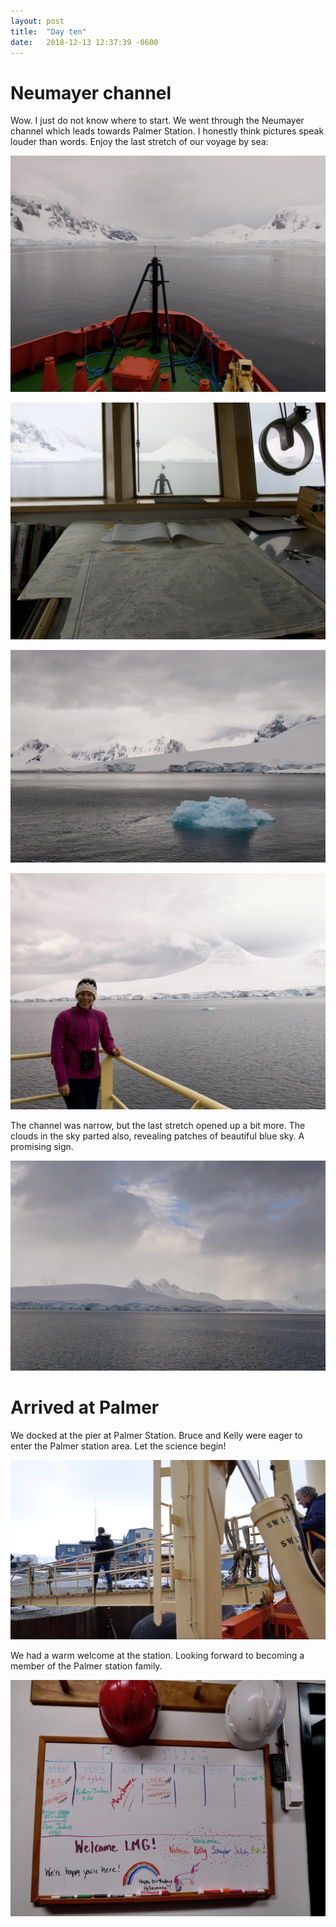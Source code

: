 ```yaml
---
layout: post
title:  "Day ten"
date:   2018-12-13 12:37:39 -0600
---
```

# Neumayer channel
Wow. I just do not know where to start. We went through the Neumayer channel which leads towards Palmer Station. I honestly think pictures speak louder than words. Enjoy the last stretch of our voyage by sea:

![Entering the Neumayer](/assets/blog_photos/181213/p1060208.jpg)

![Navigation with maps](/assets/blog_photos/181213/p1060238.jpg)

![Colorful ice](/assets/blog_photos/181213/p1060267.jpg)

![Happy](/assets/blog_photos/181213/p1060260.jpg)

The channel was narrow, but the last stretch opened up a bit more. The clouds in the sky parted also, revealing patches of beautiful blue sky. A promising sign.

![Happy](/assets/blog_photos/181213/p1060247.jpg)

# Arrived at Palmer
We docked at the pier at Palmer Station. Bruce and Kelly were eager to enter the Palmer station area. Let the science begin!

![Kelly and Bruce at Palmer](/assets/blog_photos/181213/20181213screenshot.jpg)

We had a warm welcome at the station. Looking forward to becoming a member of the Palmer station family.

![Welcome](/assets/blog_photos/181213/p1060278.jpg)
